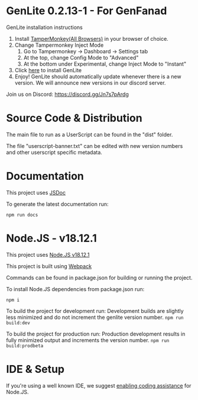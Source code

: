 # GenLite 0.2.13-1 - For GenFanad

GenLite installation instructions
1. Install [TamperMonkey(All Browsers)](https://www.tampermonkey.net/) in your browser of choice.
2. Change Tampermonkey Inject Mode
    1. Go to Tampermonkey -> Dashboard -> Settings tab
    2. At the top, change Config Mode to "Advanced"
    3. At the bottom under Experimental, change Inject Mode to "Instant"
3. Click [here](https://github.com/Retoxified/GenLite/raw/release/dist/genlite.user.js) to install GenLite
4. Enjoy! GenLite should automatically update whenever there is a new version. We will announce new versions in our discord server.

Join us on Discord: https://discord.gg/Jn7s7pArdg

# Source Code & Distribution
The main file to run as a UserScript can be found in the "dist" folder.

The file "userscript-banner.txt" can be edited with new version numbers and other userscript specific metadata.

# Documentation
This project uses [JSDoc](https://jsdoc.app/)

To generate the latest documentation run:

`npm run docs`

# Node.JS - v18.12.1
This project uses [Node.JS v18.12.1](https://nodejs.org/download/release/v18.12.1/)

This project is built using [Webpack](https://webpack.js.org/)

Commands can be found in package.json for building or running the project.

To install Node.JS dependencies from package.json run:

`npm i`

To build the project for development run:
Development builds are slightly less minimized and do not increment the genlite version number.
`npm run build:dev`

To build the project for production run:
Production development results in fully minimized output and increments the version number.
`npm run build:prodbeta`

# IDE & Setup
If you're using a well known IDE, we suggest [enabling coding assistance](https://blog.jetbrains.com/webstorm/2015/11/node-js-coding-assistance-in-webstorm-11/) for Node.JS.
